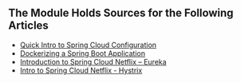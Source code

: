 ## The Module Holds Sources for the Following Articles

- [Quick Intro to Spring Cloud Configuration](http://www.baeldung.com/spring-cloud-configuration)
- [Dockerizing a Spring Boot Application](http://www.baeldung.com/dockerizing-spring-boot-application)
- [Introduction to Spring Cloud Netflix – Eureka](http://www.baeldung.com/spring-cloud-netflix-eureka)
- [Intro to Spring Cloud Netflix - Hystrix](http://www.baeldung.com/spring-cloud-netflix-hystrix)


